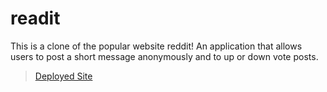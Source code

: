 # readit

This is a clone of the popular website reddit!
An application that allows users to post a short message anonymously and to up or down vote posts.

> [Deployed Site](https://dickinsonmark.github.io/reddit-clone/)
